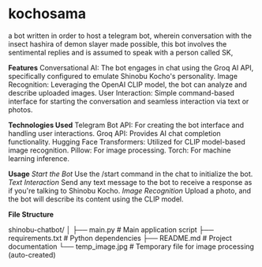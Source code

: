 # kochosama
a bot written in order to host a telegram bot, wherein conversation with the insect hashira of demon slayer made possible, this bot involves the sentimental replies and is assumed to speak with a person called SK, 

**Features**
Conversational AI: The bot engages in chat using the Groq AI API, specifically configured to emulate Shinobu Kocho's personality.
Image Recognition: Leveraging the OpenAI CLIP model, the bot can analyze and describe uploaded images.
User Interaction: Simple command-based interface for starting the conversation and seamless interaction via text or photos.

**Technologies Used**
Telegram Bot API: For creating the bot interface and handling user interactions.
Groq API: Provides AI chat completion functionality.
Hugging Face Transformers: Utilized for CLIP model-based image recognition.
Pillow: For image processing.
Torch: For machine learning inference.

**Usage**
_Start the Bot_
Use the /start command in the chat to initialize the bot.
_Text Interaction_
Send any text message to the bot to receive a response as if you're talking to Shinobu Kocho.
_Image Recognition_
Upload a photo, and the bot will describe its content using the CLIP model.



**File Structure**

shinobu-chatbot/
│
├── main.py                # Main application script
├── requirements.txt       # Python dependencies
├── README.md              # Project documentation
└── temp_image.jpg         # Temporary file for image processing (auto-created)
